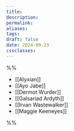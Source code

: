 ```yaml
---
title: 
description: 
permalink: 
aliases: 
tags: 
draft: false
date: 2024-09-23
cssclasses:
---
```



%%

- [[Alyxian]]
- [[Ayo Jabe]] 
- [[Dermot Wurder]] 
- [[Galsariad Ardyth]] 
- [[Irvan Wastewalker]] 
- [[Maggie Keeneyes]] 

%%